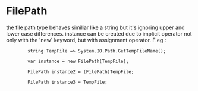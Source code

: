 # FilePath

the file path type behaves similiar like a string but it's ignoring upper and lower case differences.
instance can be created due to implicit operator not only with the 'new' keyword, but with assignment operator.
F.eg.:


            string TempFile => System.IO.Path.GetTempFileName();

            var instance = new FilePath(TempFile);
            
            FilePath instance2 = (FilePath)TempFile;
            
            FilePath instance3 = TempFile;
            
